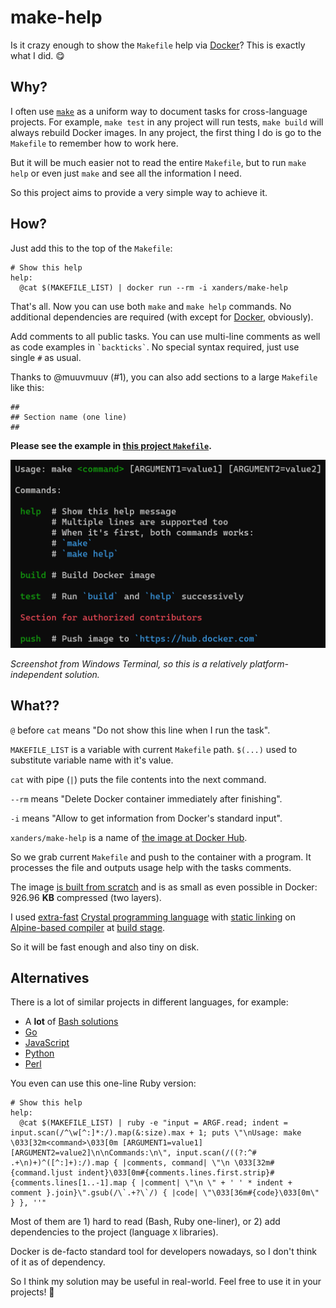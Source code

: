 # make-help

Is it crazy enough to show the `Makefile` help via [Docker](https://www.docker.com)? This is exactly what I did. 😋

## Why?

I often use [`make`](https://www.gnu.org/software/make) as a uniform way to document tasks for cross-language projects.
For example, `make test` in any project will run tests, `make build` will always rebuild Docker images.
In any project, the first thing I do is go to the `Makefile` to remember how to work here.

But it will be much easier not to read the entire `Makefile`, but to run `make help` or even just `make` and see all the information I need.

So this project aims to provide a very simple way to achieve it.

## How?

Just add this to the top of the `Makefile`:

```make
# Show this help
help:
  @cat $(MAKEFILE_LIST) | docker run --rm -i xanders/make-help
```

That's all. Now you can use both `make` and `make help` commands. No additional dependencies are required (with except for [Docker](https://www.docker.com), obviously).

Add comments to all public tasks. You can use multi-line comments as well as code examples in `` `backticks` ``.
No special syntax required, just use single `#` as usual.

Thanks to @muuvmuuv (#1), you can also add sections to a large `Makefile` like this:

```make
##
## Section name (one line)
##
```

**Please see the example in [this project `Makefile`](Makefile).**

![Screenshot with this project help output](screenshot.png)

*Screenshot from Windows Terminal, so this is a relatively platform-independent solution.*

## What??

`@` before `cat` means "Do not show this line when I run the task".

`MAKEFILE_LIST` is a variable with current `Makefile` path. `$(...)` used to substitute variable name with it's value.

`cat` with pipe (`|`) puts the file contents into the next command.

`--rm` means "Delete Docker container immediately after finishing".

`-i` means "Allow to get information from Docker's standard input".

`xanders/make-help` is a name of [the image at Docker Hub](https://hub.docker.com/r/xanders/make-help).

So we grab current `Makefile` and push to the container with a program.
It processes the file and outputs usage help with the tasks comments.

The image [is built from scratch](https://docs.docker.com/develop/develop-images/baseimages/#create-a-simple-parent-image-using-scratch)
and is as small as even possible in Docker: 926.96 **KB** compressed (two layers).

I used [extra-fast](https://github.com/kostya/crystal-benchmarks-game) [Crystal programming language](https://crystal-lang.org) with [static linking](https://crystal-lang.org/reference/using_the_compiler/index.html#creating-a-statically-linked-executable) on [Alpine-based compiler](https://crystal-lang.org/2020/02/02/alpine-based-docker-images.html) at [build stage](https://docs.docker.com/develop/develop-images/multistage-build).

So it will be fast enough and also tiny on disk.

## Alternatives

There is a lot of similar projects in different languages, for example:

* A **lot** of [Bash solutions](https://gist.github.com/prwhite/8168133)
* [Go](https://github.com/Songmu/make2help)
* [JavaScript](https://github.com/ianstormtaylor/makefile-help)
* [Python](https://github.com/mrdor44/MakeHelp)
* [Perl](https://github.com/christianhujer/makehelp)

You even can use this one-line Ruby version:

```make
# Show this help
help:
  @cat $(MAKEFILE_LIST) | ruby -e "input = ARGF.read; indent = input.scan(/^\w[^:]*:/).map(&:size).max + 1; puts \"\nUsage: make \033[32m<command>\033[0m [ARGUMENT1=value1] [ARGUMENT2=value2]\n\nCommands:\n\", input.scan(/((?:^# .+\n)+)^([^:]+):/).map { |comments, command| \"\n \033[32m#{command.ljust indent}\033[0m#{comments.lines.first.strip}#{comments.lines[1..-1].map { |comment| \"\n \" + ' ' * indent + comment }.join}\".gsub(/\`.+?\`/) { |code| \"\033[36m#{code}\033[0m\" } }, ''"
```

Most of them are 1) hard to read (Bash, Ruby one-liner), or 2) add dependencies to the project (language `X` libraries).

Docker is de-facto standard tool for developers nowadays, so I don't think of it as of dependency.

So I think my solution may be useful in real-world. Feel free to use it in your projects! 🖖